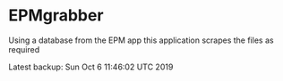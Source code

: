 # EPMgrabber
Using a database from the EPM app this application scrapes the files as required


Latest backup: Sun Oct 6 11:46:02 UTC 2019
